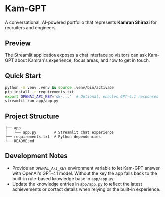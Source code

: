 # Kam-GPT

A conversational, AI-powered portfolio that represents **Kamran Shirazi** for recruiters and engineers.

## Preview

The Streamlit application exposes a chat interface so visitors can ask Kam-GPT about Kamran's experience, focus areas, and how to get in touch.

## Quick Start

```bash
python -m venv .venv && source .venv/bin/activate
pip install -r requirements.txt
export OPENAI_API_KEY="sk-..."  # Optional, enables GPT-4.1 responses
streamlit run app/app.py
```

## Project Structure

```
├── app
│   └── app.py        # Streamlit chat experience
├── requirements.txt  # Python dependencies
└── README.md
```

## Development Notes

- Provide an `OPENAI_API_KEY` environment variable to let Kam-GPT answer with OpenAI's
  GPT-4.1 model. Without the key the app falls back to the built-in rule-based
  knowledge base in `app/app.py`.
- Update the knowledge entries in `app/app.py` to reflect the latest achievements or
  contact details when relying on the built-in experience.
